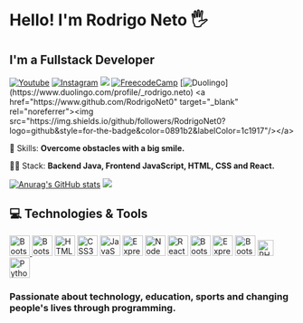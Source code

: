 # Hello! I'm  Rodrigo Neto 🖐️
## I'm a Fullstack Developer

[![Youtube](https://img.shields.io/badge/YouTube-FF0000?style=for-the-badge&logo=youtube&logoColor=white)](https://www.youtube.com/channel/UC88EMkEUKTQElLFO-hjBhEg)
[![Instagram](https://img.shields.io/badge/Instagram-E4405F?style=for-the-badge&logo=instagram&logoColor=white)](https://instagram.com/rodrigo.neto)
<a href="https://www.linkedin.com/in/rodrigo-neto-531955279/" alt="Linkedin">
  <img src="https://img.shields.io/badge/-Linkedin-0e76a8?style=for-the-badge&logo=Linkedin&logoColor=white&link=https://www.linkedin.com/in/keidsonroby/" /></a>
  [![FreecodeCamp](https://img.shields.io/badge/Freecodecamp-20232A?style=for-the-badge&logo=react&logoColor=61DAFB/FreecodeCamp-FF0000?style=for-the-badge&logo=youtube&logoColor=white)](https://www.freecodecamp.org/portuguese/Rodrigoneto)
  [![Duolingo](https://img.shields.io/badge/Duolingo-43853D?style=for-the-badge&logo=node.js&logoColor=white")](https://www.duolingo.com/profile/_rodrigo.neto)
  <a href="https://www.github.com/RodrigoNet0" target="_blank" rel="noreferrer"><img src="https://img.shields.io/github/followers/RodrigoNet0?logo=github&style=for-the-badge&color=0891b2&labelColor=1c1917"/></a>


<p>
  💼 Skills: <strong>Overcome obstacles with a big smile.</strong>
</p>

<p>
  👩‍💻  Stack: <strong>Backend Java, Frontend JavaScript, HTML, CSS and React.</strong>
</p>


[![Anurag's GitHub stats](https://github-readme-stats.vercel.app/api?username=RodrigoNet0)](https://github.com/anuraghazra/github-readme-stats) ![](https://github-readme-stats.vercel.app/api/top-langs/?username=RodrigoNet0&layout=compact)


## 💻 Technologies & Tools

<p align="left">
<a href="https://www.github.com/mikaelmonteirodev" target="_blank" rel="noreferrer"><img src="https://raw.githubusercontent.com/danielcranney/readme-generator/main/public/icons/socials/github.svg" width="36" height="36" alt="Bootstrap" />
</a>
<a href="https://git-scm.com" target="_blank" rel="noreferrer"><img src="https://raw.githubusercontent.com/danielcranney/readme-generator/main/public/icons/skills/git-colored.svg" width="36" height="36" alt="Bootstrap" /></a>
<a href="https://developer.mozilla.org/en-US/docs/Glossary/HTML5" target="_blank" rel="noreferrer"><img src="https://raw.githubusercontent.com/danielcranney/readme-generator/main/public/icons/skills/html5-colored.svg" width="36" height="36" alt="HTML5" /></a>
<a href="https://www.w3.org/TR/CSS/#css" target="_blank" rel="noreferrer"><img src="https://raw.githubusercontent.com/danielcranney/readme-generator/main/public/icons/skills/css3-colored.svg" width="36" height="36" alt="CSS3" /></a>
<a href="https://developer.mozilla.org/en-US/docs/Web/JavaScript" target="_blank" rel="noreferrer"><img src="https://raw.githubusercontent.com/danielcranney/readme-generator/main/public/icons/skills/javascript-colored.svg" width="36" height="36" alt="JavaScript" /></a>
<a href="https://typescript.com/" target="_blank" rel="noreferrer"><img src="https://raw.githubusercontent.com/danielcranney/readme-generator/main/public/icons/skills/typescript-colored.svg" width="36" height="36" alt="Express" /></a>
<a href="https://nodejs.org/en/" target="_blank" rel="noreferrer"><img src="https://raw.githubusercontent.com/danielcranney/readme-generator/main/public/icons/skills/nodejs-colored.svg" width="36" height="36" alt="NodeJS" /></a>
<a href="https://reactjs.org/" target="_blank" rel="noreferrer"><img src="https://raw.githubusercontent.com/danielcranney/readme-generator/main/public/icons/skills/react-colored.svg" width="36" height="36" alt="React" /></a>
<a href="https://vitejs.dev" target="_blank" rel="noreferrer"><img src="https://raw.githubusercontent.com/danielcranney/readme-generator/main/public/icons/skills/vite-colored.svg" width="36" height="36" alt="Bootstrap" /></a>
<a href="https://expressjs.com/" target="_blank" rel="noreferrer"><img src="https://raw.githubusercontent.com/danielcranney/readme-generator/main/public/icons/skills/express-colored.svg" width="36" height="36" alt="Express" /></a>
<a href="https://getbootstrap.com/" target="_blank" rel="noreferrer"><img src="https://raw.githubusercontent.com/danielcranney/readme-generator/main/public/icons/skills/bootstrap-colored.svg" width="36" height="36" alt="Bootstrap" /></a>
<a href="https://github.com/jxnblk/mdx-deck" target="_blank" rel="noreferrer"><img src="https://seeklogo.com/images/M/mdx-logo-60628A5188-seeklogo.com.png" height="28" alt="PHP" /></a>
<a href="https://codesurfer.pomb.us" target="_blank" rel="noreferrer"><img src="https://raw.githubusercontent.com/pomber/code-surfer/948452f7c1c8adaf019e29600d7d158747a91a90/sites/docs/src/home/logo.small.svg" height="36" alt="Python" /></a>
<!-- <a href="https://nextjs.org/docs" target="_blank" rel="noreferrer"><img src="https://raw.githubusercontent.com/danielcranney/readme-generator/main/public/icons/skills/nextjs-colored.svg" width="36" height="36" alt="NextJs" /></a>
-->

### Passionate about technology, education, sports and changing people's lives through programming.
